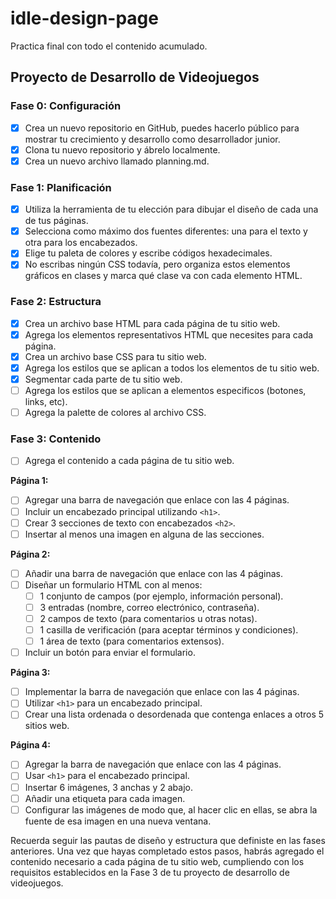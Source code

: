 # idle-design-page
Practica final con todo el contenido acumulado.

## Proyecto de Desarrollo de Videojuegos

### Fase 0: Configuración

- [x] Crea un nuevo repositorio en GitHub, puedes hacerlo público para mostrar tu crecimiento y desarrollo como desarrollador junior.
- [x] Clona tu nuevo repositorio y ábrelo localmente.
- [x] Crea un nuevo archivo llamado planning.md.

### Fase 1: Planificación

- [x] Utiliza la herramienta de tu elección para dibujar el diseño de cada una de tus páginas.
- [x] Selecciona como máximo dos fuentes diferentes: una para el texto y otra para los encabezados.
- [x] Elige tu paleta de colores y escribe códigos hexadecimales.
- [x] No escribas ningún CSS todavía, pero organiza estos elementos gráficos en clases y marca qué clase va con cada elemento HTML.

### Fase 2: Estructura

- [x] Crea un archivo base HTML para cada página de tu sitio web.
- [x] Agrega los elementos representativos HTML que necesites para cada página.
- [x] Crea un archivo base CSS para tu sitio web.
- [x] Agrega los estilos que se aplican a todos los elementos de tu sitio web.
- [x] Segmentar cada parte de tu sitio web.
- [ ] Agrega los estilos que se aplican a elementos especificos (botones, links, etc).
- [ ] Agrega la palette de colores al archivo CSS.

### Fase 3: Contenido

- [ ] Agrega el contenido a cada página de tu sitio web.

**Página 1:**

- [ ] Agregar una barra de navegación que enlace con las 4 páginas.
- [ ] Incluir un encabezado principal utilizando `<h1>`.
- [ ] Crear 3 secciones de texto con encabezados `<h2>`.
- [ ] Insertar al menos una imagen en alguna de las secciones.

**Página 2:**

- [ ] Añadir una barra de navegación que enlace con las 4 páginas.
- [ ] Diseñar un formulario HTML con al menos:
    - [ ] 1 conjunto de campos (por ejemplo, información personal).
    - [ ] 3 entradas (nombre, correo electrónico, contraseña).
    - [ ] 2 campos de texto (para comentarios u otras notas).
    - [ ] 1 casilla de verificación (para aceptar términos y condiciones).
    - [ ] 1 área de texto (para comentarios extensos).
- [ ] Incluir un botón para enviar el formulario.

**Página 3:**

- [ ] Implementar la barra de navegación que enlace con las 4 páginas.
- [ ] Utilizar `<h1>` para un encabezado principal.
- [ ] Crear una lista ordenada o desordenada que contenga enlaces a otros 5 sitios web.

**Página 4:**

- [ ] Agregar la barra de navegación que enlace con las 4 páginas.
- [ ] Usar `<h1>` para el encabezado principal.
- [ ] Insertar 6 imágenes, 3 anchas y 2 abajo.
- [ ] Añadir una etiqueta para cada imagen.
- [ ] Configurar las imágenes de modo que, al hacer clic en ellas, se abra la fuente de esa imagen en una nueva ventana.

Recuerda seguir las pautas de diseño y estructura que definiste en las fases anteriores. Una vez que hayas completado estos pasos, habrás agregado el contenido necesario a cada página de tu sitio web, cumpliendo con los requisitos establecidos en la Fase 3 de tu proyecto de desarrollo de videojuegos.

 


